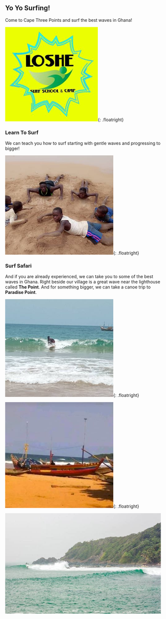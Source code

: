 ## Yo Yo Surfing!

Come to Cape Three Points and surf the best waves in Ghana!

![Loshe](/assets/images/loshe.jpg){: .floatright}

### Learn To Surf

We can teach you how to surf starting with gentle waves and progressing to bigger!

![Kids](/assets/images/kids.jpg){: .floatright}

### Surf Safari

And if you are already experienced, we can take you to some of the best waves in Ghana. Right beside our village is a great wave near the lighthouse called **The Point**. And for something bigger, we can take a canoe trip to **Paradise Point**.

![Surf](/assets/images/surf.jpg){: .floatright}

![Canoe](/assets/images/canoe.jpg){: .floatright}

![Big Wave](/assets/images/bigwave.jpg)
